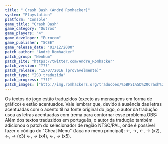 ```yaml
---
title: " Crash Bash (André Romhacker)"
system: "Playstation"
platform: "Console"
game_title: "Crash Bash"
game_category: "Outros"
game_players: "4"
game_developer: "Eurocom"
game_publisher: "SCEE"
game_release_date: "01/12/2000"
patch_author: "André Romhacker"
patch_group: "Nenhum"
patch_site: "https://twitter.com/Andre_Romhacker"
patch_version: "???"
patch_release: "15/07/2016 (provavelmente)"
patch_type: "ISO traduzida"
patch_progress: "???"
patch_images: ["http://img.romhackers.org/traducoes/%5BPS1%5D%20Crash%20Bash%20-%20Andr%C3%A9%20Romhacker%20-%201.jpg","http://img.romhackers.org/traducoes/%5BPS1%5D%20Crash%20Bash%20-%20Andr%C3%A9%20Romhacker%20-%202.jpg","http://img.romhackers.org/traducoes/%5BPS1%5D%20Crash%20Bash%20-%20Andr%C3%A9%20Romhacker%20-%203.jpg"]
---
```

Os textos do jogo estão traduzidos (exceto as mensagens em forma de gráfico) e estão acentuados. Vale lembrar que, devido à ausência das letras acentuadas com o acento til na fonte original do jogo, o autor da tradução usou as letras acentuadas com trema para contornar esse problema.OBS: Além dos textos traduzidos em português, o autor da tradução também adicionou o patch do selecionador de região NTSC/PAL, onde é possível fazer o código do "Cheat Menu" (faça no menu principal): ←, →, ←, → (x2), ←, → (x3) ←, → (x4), ←, → (x5).
